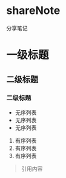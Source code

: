 # shareNote

分享笔记

# 一级标题

## 二级标题

### 二级标题

- 无序列表
- 无序列表
- 无序列表

1. 有序列表
2. 有序列表
3. 有序列表

> 引用内容
